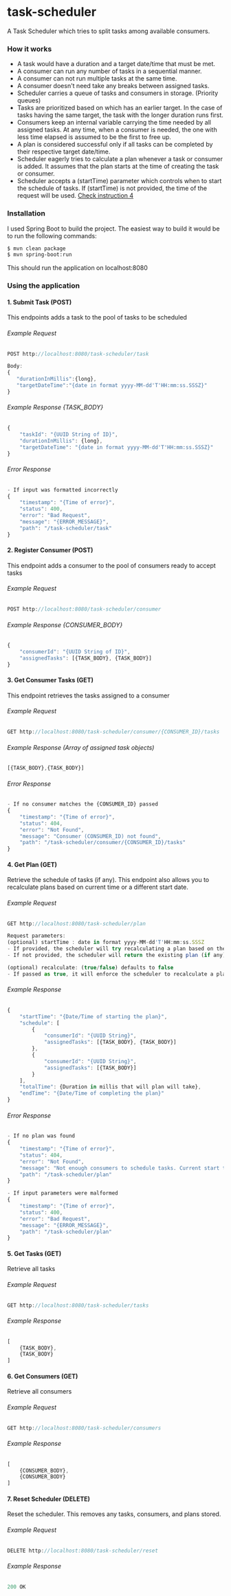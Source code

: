 # task-scheduler
A Task Scheduler which tries to split tasks among available consumers.

### How it works
- A task would have a duration and a target date/time that must be met.
- A consumer can run any number of tasks in a sequential manner.
- A consumer can not run multiple tasks at the same time.
- A consumer doesn't need take any breaks between assigned tasks.
- Scheduler carries a queue of tasks and consumers in storage. (Priority queues)
- Tasks are prioritized based on which has an earlier target. In the case of tasks having the same target, the task with the longer duration runs first.
- Consumers keep an internal variable carrying the time needed by all assigned tasks. At any time, when a consumer is needed, the one with less time elapsed is assumed to be the first to free up.
- A plan is considered successful only if all tasks can be completed by their respective target date/time.
- Scheduler eagerly tries to calculate a plan whenever a task or consumer is added.
It assumes that the plan starts at the time of creating the task or consumer.
- Scheduler accepts a (startTime) parameter which controls when to start the schedule of tasks. If (startTime) is not provided, the time of the request will be used. [Check instruction 4](#4-get-plan-get)

### Installation
I used Spring Boot to build the project. The easiest way to build it would be to run the following commands:
```sh
$ mvn clean package
$ mvn spring-boot:run
```
This should run the application on localhost:8080

### Using the application
#### 1. Submit Task (POST)
This endpoints adds a task to the pool of tasks to be scheduled

###### Example Request
```javascript
POST http://localhost:8080/task-scheduler/task

Body:
{
   "durationInMillis":{long},
   "targetDateTime":"{date in format yyyy-MM-dd'T'HH:mm:ss.SSSZ}"
}
```
###### Example Response {TASK_BODY}
```javascript
{
    "taskId": "{UUID String of ID}",
    "durationInMillis": {long},
    "targetDateTime": "{date in format yyyy-MM-dd'T'HH:mm:ss.SSSZ}"
}
```
###### Error Response
```javascript
- If input was formatted incorrectly
{
    "timestamp": "{Time of error}",
    "status": 400,
    "error": "Bad Request",
    "message": "{ERROR_MESSAGE}",
    "path": "/task-scheduler/task"
}
```

#### 2. Register Consumer (POST)
This endpoint adds a consumer to the pool of consumers ready to accept tasks

###### Example Request
```javascript
POST http://localhost:8080/task-scheduler/consumer
```
###### Example Response {CONSUMER_BODY}
```javascript
{
    "consumerId": "{UUID String of ID}",
    "assignedTasks": [{TASK_BODY}, {TASK_BODY}]
}
```

#### 3. Get Consumer Tasks (GET)
This endpoint retrieves the tasks assigned to a consumer

###### Example Request
```javascript
GET http://localhost:8080/task-scheduler/consumer/{CONSUMER_ID}/tasks
```
###### Example Response (Array of assigned task objects)
```javascript
[{TASK_BODY},{TASK_BODY}]
```
###### Error Response
```javascript
- If no consumer matches the {CONSUMER_ID} passed
{
    "timestamp": "{Time of error}",
    "status": 404,
    "error": "Not Found",
    "message": "Consumer (CONSUMER_ID) not found",
    "path": "/task-scheduler/consumer/{CONSUMER_ID}/tasks"
}
```
#### 4. Get Plan (GET)
Retrieve the schedule of tasks (if any). This endpoint also allows you to recalculate plans based on current time or a different start date. 

###### Example Request
```javascript
GET http://localhost:8080/task-scheduler/plan

Request parameters:
(optional) startTime : date in format yyyy-MM-dd'T'HH:mm:ss.SSSZ
- If provided, the scheduler will try recalculating a plan based on the start time passed.
- If not provided, the scheduler will return the existing plan (if any) 

(optional) recalculate: (true/false) defaults to false
- If passed as true, it will enforce the scheduler to recalculate a plan based on the startTime. If no startTime is provided, it will recalculate based on current time.
```
###### Example Response
```javascript
{
    "startTime": "{Date/Time of starting the plan}",
    "schedule": [
        {
            "consumerId": "{UUID String}",
            "assignedTasks": [{TASK_BODY}, {TASK_BODY}]
        },
        {
            "consumerId": "{UUID String}",
            "assignedTasks": [{TASK_BODY}]
        }
    ],
    "totalTime": {Duration in millis that will plan will take},
    "endTime": "{Date/Time of completing the plan}"
}
```
###### Error Response
```javascript
- If no plan was found
{
    "timestamp": "{Time of error}",
    "status": 404,
    "error": "Not Found",
    "message": "Not enough consumers to schedule tasks. Current start time is: {Date/Time}",
    "path": "/task-scheduler/plan"
}

- If input parameters were malformed
{
    "timestamp": "{Time of error}",
    "status": 400,
    "error": "Bad Request",
    "message": "{ERROR_MESSAGE}",
    "path": "/task-scheduler/plan"
}
```

#### 5. Get Tasks (GET)
Retrieve all tasks

###### Example Request
```javascript
GET http://localhost:8080/task-scheduler/tasks
```
###### Example Response
```javascript
[
    {TASK_BODY},
    {TASK_BODY}
]
```

#### 6. Get Consumers (GET)
Retrieve all consumers

###### Example Request
```javascript
GET http://localhost:8080/task-scheduler/consumers
```
###### Example Response
```javascript
[
    {CONSUMER_BODY},
    {CONSUMER_BODY}
]
```

#### 7. Reset Scheduler (DELETE)
Reset the scheduler. This removes any tasks, consumers, and plans stored.

###### Example Request
```javascript
DELETE http://localhost:8080/task-scheduler/reset
```
###### Example Response
```javascript
200 OK
```
